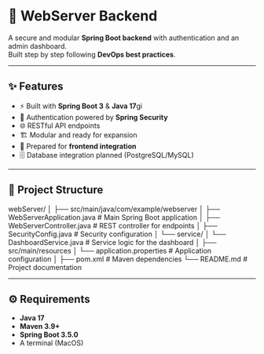 # 🚀 WebServer Backend

A secure and modular **Spring Boot backend** with authentication and an admin dashboard.  
Built step by step following **DevOps best practices**.  

---

## ✨ Features
- ⚡ Built with **Spring Boot 3** & **Java 17**gi
- 🔐 Authentication powered by **Spring Security**
- 🌐 RESTful API endpoints
- 🏗️ Modular and ready for expansion
- 🎯 Prepared for **frontend integration**
- 🗄️ Database integration planned (PostgreSQL/MySQL)

---

## 📂 Project Structure

webServer/
│
├── src/main/java/com/example/webserver
│ ├── WebServerApplication.java # Main Spring Boot application
│ ├── WebServerController.java # REST controller for endpoints
│ ├── SecurityConfig.java # Security configuration
│ └── service/
│ └── DashboardService.java # Service logic for the dashboard
│
├── src/main/resources
│ └── application.properties # Application configuration
│
├── pom.xml # Maven dependencies
└── README.md # Project documentation

---

## ⚙️ Requirements
- **Java 17**
- **Maven 3.9+**
- **Spring Boot 3.5.0**
- A terminal (MacOS)
